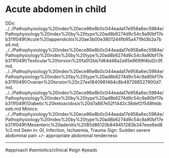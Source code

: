 # Acute abdomen in child

DDx: ../../Pathophysiology%20index%20ece86e8b0c044eada17e958a6ec5984e/Pathophysiology%20index%20by%20type%20ad8b6274d9c54c9a90bf17eb311f049f/Acute%20appendicitis%20ae3b00e3801244fb95a4719d3b2a7ba4.md, ../../Pathophysiology%20index%20ece86e8b0c044eada17e958a6ec5984e/Pathophysiology%20index%20by%20type%20ad8b6274d9c54c9a90bf17eb311f049f/Testicular%20torsion%20fa0f2bb7d84d48a2a85e9699f4bd2c9f.md, ../../Pathophysiology%20index%20ece86e8b0c044eada17e958a6ec5984e/Pathophysiology%20index%20by%20type%20ad8b6274d9c54c9a90bf17eb311f049f/Ovarian%20torsion%20c27ee1840981464c8b487266527900d7.md, ../../Pathophysiology%20index%20ece86e8b0c044eada17e958a6ec5984e/Pathophysiology%20index%20by%20type%20ad8b6274d9c54c9a90bf17eb311f049f/Diabetic%20ketoacidosis%20d7a887e52f1442c38def2f548febbeeb.md
Mimics: ../../Pathophysiology%20index%20ece86e8b0c044eada17e958a6ec5984e/Pathophysiology%20index%20by%20type%20ad8b6274d9c54c9a90bf17eb311f049f/Mesenteric%20adenitis%2085d86120b849451283b347eee6ed81c2.md
Seen in: GI, Infection, Ischaemia, Trauma
Sign: Sudden severe abdominal pain +/- appropriate abdominal tenderness

---
#approach #semiotics/clinical #sign #peads 

